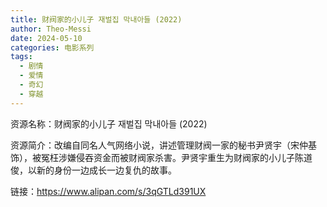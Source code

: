 ```yaml
---
title: 财阀家的小儿子 재벌집 막내아들 (2022)
author: Theo-Messi
date: 2024-05-10
categories: 电影系列
tags:
  - 剧情
  - 爱情
  - 奇幻
  - 穿越
---
```


资源名称：财阀家的小儿子 재벌집 막내아들 (2022)

资源简介：改编自同名人气网络小说，讲述管理财阀一家的秘书尹贤宇（宋仲基 饰），被冤枉涉嫌侵吞资金而被财阀家杀害。尹贤宇重生为财阀家的小儿子陈道俊，以新的身份一边成长一边复仇的故事。

链接：https://www.alipan.com/s/3qGTLd391UX
